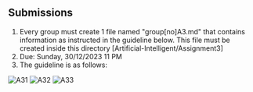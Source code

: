 ## Submissions
1. Every group must create 1 file named "group[no]A3.md" that contains information as instructed in the guideline below. This file must be created inside this directory [Artificial-Intelligent/Assignment3]
2. Due: Sunday, 30/12/2023 11 PM
3. The guideline is as follows:

![A31](https://github.com/rohayanti/Artificial-Intelligent/blob/main/image/A31.png)
![A32](https://github.com/rohayanti/Artificial-Intelligent/blob/main/image/A32.png)
![A33](https://github.com/rohayanti/Artificial-Intelligent/blob/main/image/A33.png)
